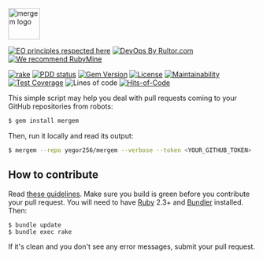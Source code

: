 <img alt="mergem logo" src="/logo.svg" width="64px"/>

[![EO principles respected here](https://www.elegantobjects.org/badge.svg)](https://www.elegantobjects.org)
[![DevOps By Rultor.com](http://www.rultor.com/b/yegor256/mergem)](http://www.rultor.com/p/yegor256/mergem)
[![We recommend RubyMine](https://www.elegantobjects.org/rubymine.svg)](https://www.jetbrains.com/ruby/)

[![rake](https://github.com/yegor256/mergem/actions/workflows/rake.yml/badge.svg)](https://github.com/yegor256/mergem/actions/workflows/rake.yml)
[![PDD status](http://www.0pdd.com/svg?name=yegor256/mergem)](http://www.0pdd.com/p?name=yegor256/mergem)
[![Gem Version](https://badge.fury.io/rb/mergem.svg)](http://badge.fury.io/rb/mergem)
[![License](https://img.shields.io/badge/license-MIT-green.svg)](https://github.com/yegor256/mergem/blob/master/LICENSE.txt)
[![Maintainability](https://api.codeclimate.com/v1/badges/396ec0584e0a84adc723/maintainability)](https://codeclimate.com/github/yegor256/mergem/maintainability)
[![Test Coverage](https://img.shields.io/codecov/c/github/yegor256/mergem.svg)](https://codecov.io/github/yegor256/mergem?branch=master)
![Lines of code](https://img.shields.io/tokei/lines/github/yegor256/mergem)
[![Hits-of-Code](https://hitsofcode.com/github/yegor256/mergem)](https://hitsofcode.com/view/github/yegor256/mergem)

This simple script may help you deal with pull requests
coming to your GitHub repositories from robots:

```bash
$ gem install mergem
```

Then, run it locally and read its output:

```bash
$ mergem --repo yegor256/mergem --verbose --token <YOUR_GITHUB_TOKEN>
```

## How to contribute

Read [these guidelines](https://www.yegor256.com/2014/04/15/github-guidelines.html).
Make sure you build is green before you contribute
your pull request. You will need to have [Ruby](https://www.ruby-lang.org/en/) 2.3+ and
[Bundler](https://bundler.io/) installed. Then:

```
$ bundle update
$ bundle exec rake
```

If it's clean and you don't see any error messages, submit your pull request.

